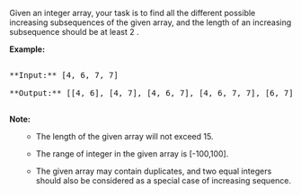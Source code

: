 

Given an integer array, your task is to find all the different possible increasing subsequences of the given array, and the length of an increasing subsequence should be at least 2 .


**Example:**<br />
<pre>
**Input:** [4, 6, 7, 7]
**Output:** [[4, 6], [4, 7], [4, 6, 7], [4, 6, 7, 7], [6, 7], [6, 7, 7], [7,7], [4,7,7]]
</pre>


**Note:**<br>
<ol>
- The length of the given array will not exceed 15.
- The range of integer in the given array is [-100,100].
- The given array may contain duplicates, and two equal integers should also be considered as a special case of increasing sequence.
</ol>

